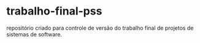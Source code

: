 # trabalho-final-pss
 repositório criado para controle de versão do trabalho final de projetos de sistemas de software.
